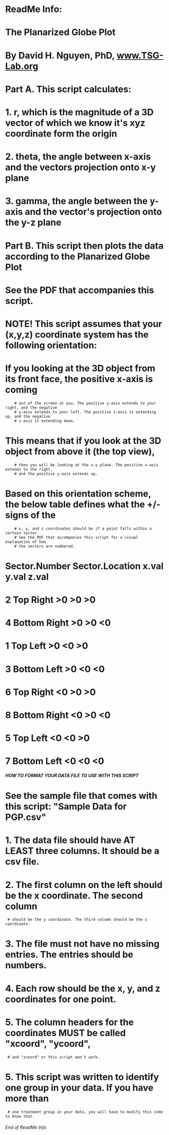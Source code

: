 # ReadMe Info:

# The Planarized Globe Plot

# By David H. Nguyen, PhD, www.TSG-Lab.org

# Part A. This script calculates: 
# 1. r, which is the magnitude of a 3D vector of which we know it's xyz coordinate form the origin 
# 2. theta, the angle between x-axis and the vectors projection onto x-y plane
# 3. gamma, the angle between the y-axis and the vector's projection onto the y-z plane

# Part B. This script then plots the data according to the Planarized Globe Plot 
   # See the PDF that accompanies this script. 

# NOTE! This script assumes that your (x,y,z) coordinate system has the following orientation:
   # If you looking at the 3D object from its front face, the positive x-axis is coming   
        # out of the screen at you. The positive y-axis extends to your right, and the negative 
        # y-axis extends to your left. The positive z-axis is extending up, and the negative 
        # z-axis is extending down. 
  #  This means that if you look at the 3D object from above it (the top view), 
        # then you will be looking at the x-y plane. The positive x-axis extends to the right,
        # and the positive y-axis extends up. 
  # Based on this orientation scheme, the below table defines what the +/- signs of the 
        # x, y, and z coordinates should be if a point falls within a certain sector. 
        # See the PDF that accompanies this script for a visual explanation of how
        # the sectors are numbered. 

#   Sector.Number  Sector.Location   x.val  y.val  z.val
#              2       Top Right       >0    >0    >0
#              4    Bottom Right       >0    >0    <0
#              1        Top Left       >0    <0    >0
#              3     Bottom Left       >0    <0    <0
#              6       Top Right       <0    >0    >0
#              8    Bottom Right       <0    >0    <0
#              5        Top Left       <0    <0    >0
#              7     Bottom Left       <0    <0    <0



##### HOW TO FORMAT YOUR DATA FILE TO USE WITH THIS SCRIPT #####

# See the sample file that comes with this script: "Sample Data for PGP.csv"       
# 1. The data file should have AT LEAST three columns. It should be a csv file. 
# 2. The first column on the left should be the x coordinate. The second column
     # should be the y coordinate. The third column should be the z coordinate.
# 3. The file must not have no missing entries. The entries should be numbers.
# 4. Each row should be the x, y, and z coordinates for one point. 
# 5. The column headers for the coordinates MUST be called "xcoord", "ycoord", 
     # and "zcoord" or this script won't work.
# 5. This script was written to identify one group in your data. If you have more than
     # one treatment group in your data, you will have to modify this code to know that. 


###### End of ReadMe Info
